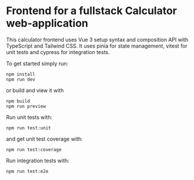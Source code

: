 # Frontend for a fullstack Calculator web-application
This calculator frontend uses Vue 3 setup syntax and composition API with TypeScript and Tailwind CSS.
It uses pinia for state management, vitest for unit tests and cypress for integration tests.

To get started simply run:
```
npm install
npm run dev
```
or build and view it with
```
npm build
npm run preview
```

Run unit tests with:
```
npm run test:unit
```
and get unit test coverage with:
```
npm run test:coverage
```

Run integration tests with:
```
npm run test:e2e
```